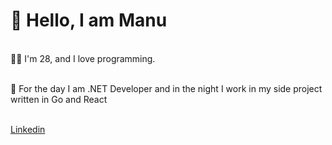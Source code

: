 
# 👋 Hello, I am Manu</br>

</br>
👨‍💻 I'm 28, and I love programming.</br>

</br>

🚀 For the day I am .NET Developer and in the night I work in my side project written in Go and React </br> </br>

[Linkedin](http://www.linkedin.com/in/manuelrubioarias)
